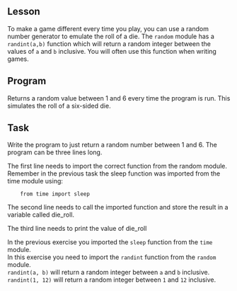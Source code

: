## Lesson
To make a game different every time you play,
you can use a random number generator to emulate the roll of a die. The `random` module has
a `randint(a,b)` function which will return a random integer between the values of `a` and
`b` inclusive. You will often use this function when writing games.

## Program
Returns a random value between 1 and 6 every time the program is run. This simulates the roll
of a six-sided die.

## Task
Write the program to just return a random number between 1 and 6. The program can be three lines long.

The first line needs to import the correct function from the random module. Remember in the previous task
the sleep function was imported from the time module using:

        from time import sleep

The second line needs to call the imported function and store the result in a variable called die_roll.

The third line needs to print the value of die_roll

<div class='hint'>In the previous exercise you imported the <code>sleep</code> function from the <code>time</code> module.</div>
<div class='hint'>In this exercise you need to import the <code>randint</code> function from the <code>random</code> module.</div>
<div class='hint'><code>randint(a, b)</code> will return a random integer between <code>a</code> and <code>b</code> inclusive. </div>
<div class='hint'><code>randint(1, 12)</code> will return a random integer between <code>1</code> and <code>12</code> inclusive. </div>
